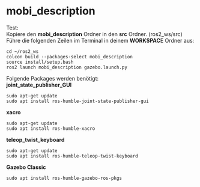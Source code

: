 # mobi_description

Test:\
Kopiere den **mobi_description** Ordner in den **src** Ordner. (ros2_ws/src) \
Führe die folgenden Zeilen im Terminal in deinem **WORKSPAC**E Ordner aus:

```shell
cd ~/ros2_ws
colcon build --packages-select mobi_description
source install/setup.bash
ros2 launch mobi_description gazebo.launch.py
```

Folgende Packages werden benötigt:\
**joint_state_publisher_GUI**
```shell
sudo apt-get update
sudo apt install ros-humble-joint-state-publisher-gui
```
**xacro**
```shell
sudo apt-get update
sudo apt install ros-humble-xacro
```
**teleop_twist_keyboard**
```shell
sudo apt-get update
sudo apt install ros-humble-teleop-twist-keyboard
```
**Gazebo Classic**
```shell
sudo apt install ros-humble-gazebo-ros-pkgs
```
